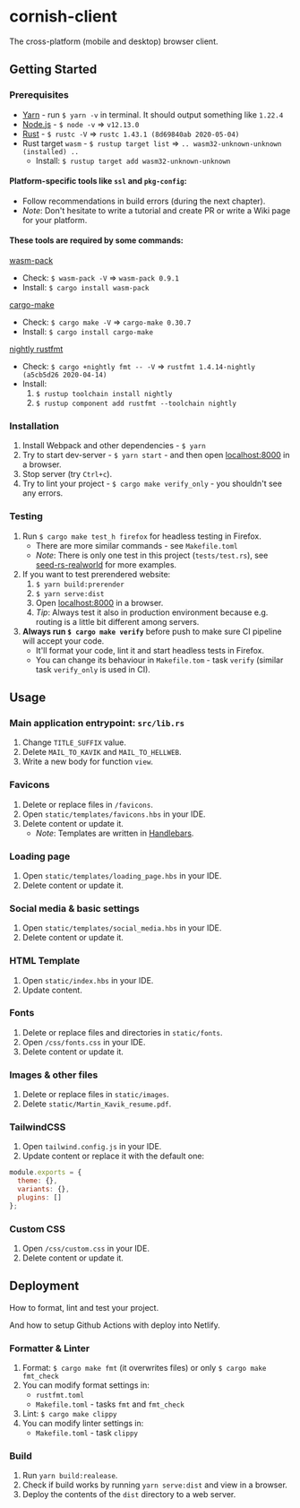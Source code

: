 # cornish-client
The cross-platform (mobile and desktop) browser client.

## Getting Started
### Prerequisites
- [Yarn](https://yarnpkg.com/lang/en/docs/install) - run `$ yarn -v` in terminal. 
  It should output something like `1.22.4`
- [Node.js](https://nodejs.org) - `$ node -v` => `v12.13.0`
- [Rust](https://www.rust-lang.org/tools/install) - `$ rustc -V` => 
  `rustc 1.43.1 (8d69840ab 2020-05-04)`
- Rust target `wasm` - `$ rustup target list` => 
 `.. wasm32-unknown-unknown (installed) ..`
    - Install: `$ rustup target add wasm32-unknown-unknown`
       
####  Platform-specific tools like `ssl` and `pkg-config`:
- Follow recommendations in build errors (during the next chapter).
- _Note_: Don't hesitate to write a tutorial and create PR or write a 
  Wiki page for your platform.

#### These tools are required by some commands:
[wasm-pack](https://rustwasm.github.io/wasm-pack/)
- Check: `$ wasm-pack -V` => `wasm-pack 0.9.1`
- Install: `$ cargo install wasm-pack`

[cargo-make](https://sagiegurari.github.io/cargo-make/)
- Check: `$ cargo make -V` => `cargo-make 0.30.7`
- Install: `$ cargo install cargo-make`

[nightly rustfmt](https://github.com/rust-lang/rustfmt#on-the-nightly-toolchain)
- Check: `$ cargo +nightly fmt -- -V` => `rustfmt 1.4.14-nightly 
  (a5cb5d26 2020-04-14)`
- Install:
    1. `$ rustup toolchain install nightly`
    2. `$ rustup component add rustfmt --toolchain nightly`

### Installation
1. Install Webpack and other dependencies - `$ yarn`
1. Try to start dev-server - `$ yarn start` - and then open [localhost:8000](http://localhost:8000) 
   in a browser.
1. Stop server (try `Ctrl+c`).
1. Try to lint your project - `$ cargo make verify_only` - you shouldn't see 
   any errors.

### Testing
1. Run `$ cargo make test_h firefox` for headless testing in Firefox.
   - There are more similar commands - see `Makefile.toml`
   - _Note_: There is only one test in this project (`tests/test.rs`), see [seed-rs-realworld](https://github.com/seed-rs/seed-rs-realworld) for more examples.
1. If you want to test prerendered website:
   1. `$ yarn build:prerender`
   1. `$ yarn serve:dist`
   1. Open [localhost:8000](http://localhost:8000) in a browser.
   1. _Tip_: Always test it also in production environment because e.g. routing 
      is a little bit different among servers.
1. **Always run `$ cargo make verify`** before push to make sure CI pipeline 
   will accept your code.
    - It'll format your code, lint it and start headless tests in Firefox.
    - You can change its behaviour in `Makefile.tom` - task `verify` 
      (similar task `verify_only` is used in CI).

## Usage
### Main application entrypoint: `src/lib.rs`
1. Change `TITLE_SUFFIX` value.
1. Delete `MAIL_TO_KAVIK` and `MAIL_TO_HELLWEB`.
1. Write a new body for function `view`.

### Favicons
1. Delete or replace files in `/favicons`.
1. Open `static/templates/favicons.hbs` in your IDE.
1. Delete content or update it.
   - _Note_: Templates are written in [Handlebars](https://handlebarsjs.com/).

### Loading page
1. Open `static/templates/loading_page.hbs` in your IDE.
1. Delete content or update it.

### Social media & basic settings
1. Open `static/templates/social_media.hbs` in your IDE.
1. Delete content or update it.

### HTML Template
1. Open `static/index.hbs` in your IDE.
1. Update content.

### Fonts
1. Delete or replace files and directories in `static/fonts`.
1. Open `/css/fonts.css` in your IDE.
1. Delete content or update it.

### Images & other files
1. Delete or replace files in `static/images`.
1. Delete `static/Martin_Kavik_resume.pdf`.

### TailwindCSS
1. Open `tailwind.config.js` in your IDE.
1. Update content or replace it with the default one:

```js
module.exports = {
  theme: {},
  variants: {},
  plugins: []
};
```

### Custom CSS
1. Open `/css/custom.css` in your IDE.
1. Delete content or update it.

## Deployment
How to format, lint and test your project.

And how to setup Github Actions with deploy into Netlify.

### Formatter & Linter
1. Format: `$ cargo make fmt` (it overwrites files) or only 
   `$ cargo make fmt_check`
1. You can modify format settings in:
   - `rustfmt.toml`
   - `Makefile.toml` - tasks `fmt` and `fmt_check`
1. Lint: `$ cargo make clippy`
1. You can modify linter settings in:
   - `Makefile.toml` - task `clippy`

### Build
1. Run `yarn build:realease`.
1. Check if build works by running `yarn serve:dist` and view in a browser.
1. Deploy the contents of the `dist` directory to a web server.

